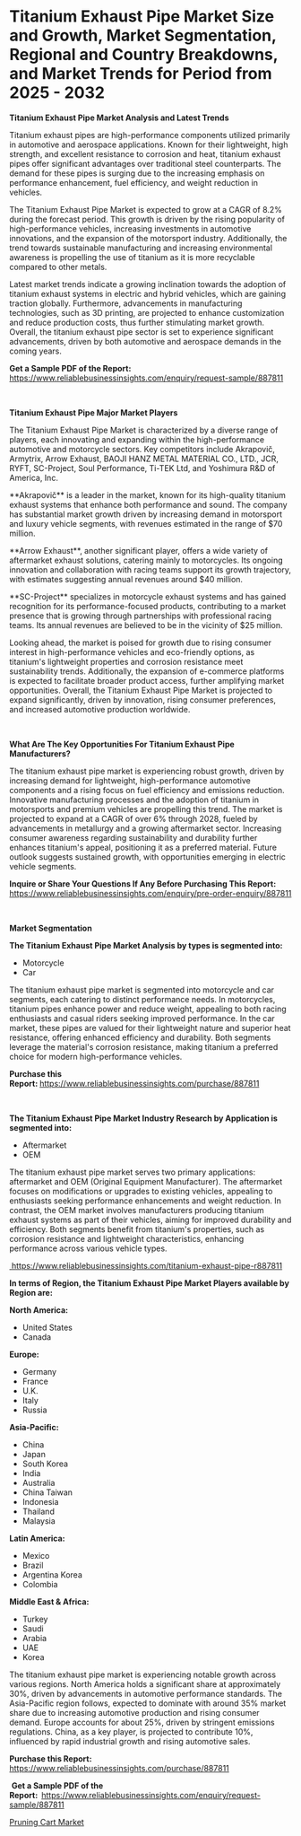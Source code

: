 <p><h1>Titanium Exhaust Pipe Market Size and Growth, Market Segmentation, Regional and Country Breakdowns, and Market Trends for Period from 2025 -  2032</h1></p><p><strong>Titanium Exhaust Pipe Market Analysis and Latest Trends</strong></p>
<p><p>Titanium exhaust pipes are high-performance components utilized primarily in automotive and aerospace applications. Known for their lightweight, high strength, and excellent resistance to corrosion and heat, titanium exhaust pipes offer significant advantages over traditional steel counterparts. The demand for these pipes is surging due to the increasing emphasis on performance enhancement, fuel efficiency, and weight reduction in vehicles.</p><p>The Titanium Exhaust Pipe Market is expected to grow at a CAGR of 8.2% during the forecast period. This growth is driven by the rising popularity of high-performance vehicles, increasing investments in automotive innovations, and the expansion of the motorsport industry. Additionally, the trend towards sustainable manufacturing and increasing environmental awareness is propelling the use of titanium as it is more recyclable compared to other metals.</p><p>Latest market trends indicate a growing inclination towards the adoption of titanium exhaust systems in electric and hybrid vehicles, which are gaining traction globally. Furthermore, advancements in manufacturing technologies, such as 3D printing, are projected to enhance customization and reduce production costs, thus further stimulating market growth. Overall, the titanium exhaust pipe sector is set to experience significant advancements, driven by both automotive and aerospace demands in the coming years.</p></p>
<p><strong>Get a Sample PDF of the Report:&nbsp;</strong> <a href="https://www.reliablebusinessinsights.com/enquiry/request-sample/887811?utm_campaign=2820&utm_medium=2&utm_source=Github&utm_content=ia&utm_term=30032025&utm_id=titanium-exhaust-pipe">https://www.reliablebusinessinsights.com/enquiry/request-sample/887811</a></p>
<p>&nbsp;</p>
<p><strong>Titanium Exhaust Pipe Major Market Players</strong></p>
<p><p>The Titanium Exhaust Pipe Market is characterized by a diverse range of players, each innovating and expanding within the high-performance automotive and motorcycle sectors. Key competitors include Akrapovič, Armytrix, Arrow Exhaust, BAOJI HANZ METAL MATERIAL CO., LTD., JCR, RYFT, SC-Project, Soul Performance, Ti-TEK Ltd, and Yoshimura R&D of America, Inc.</p><p>**Akrapovič** is a leader in the market, known for its high-quality titanium exhaust systems that enhance both performance and sound. The company has substantial market growth driven by increasing demand in motorsport and luxury vehicle segments, with revenues estimated in the range of $70 million.</p><p>**Arrow Exhaust**, another significant player, offers a wide variety of aftermarket exhaust solutions, catering mainly to motorcycles. Its ongoing innovation and collaboration with racing teams support its growth trajectory, with estimates suggesting annual revenues around $40 million.</p><p>**SC-Project** specializes in motorcycle exhaust systems and has gained recognition for its performance-focused products, contributing to a market presence that is growing through partnerships with professional racing teams. Its annual revenues are believed to be in the vicinity of $25 million.</p><p>Looking ahead, the market is poised for growth due to rising consumer interest in high-performance vehicles and eco-friendly options, as titanium's lightweight properties and corrosion resistance meet sustainability trends. Additionally, the expansion of e-commerce platforms is expected to facilitate broader product access, further amplifying market opportunities. Overall, the Titanium Exhaust Pipe Market is projected to expand significantly, driven by innovation, rising consumer preferences, and increased automotive production worldwide.</p></p>
<p>&nbsp;</p>
<p><strong>What Are The Key Opportunities For Titanium Exhaust Pipe Manufacturers?</strong></p>
<p><p>The titanium exhaust pipe market is experiencing robust growth, driven by increasing demand for lightweight, high-performance automotive components and a rising focus on fuel efficiency and emissions reduction. Innovative manufacturing processes and the adoption of titanium in motorsports and premium vehicles are propelling this trend. The market is projected to expand at a CAGR of over 6% through 2028, fueled by advancements in metallurgy and a growing aftermarket sector. Increasing consumer awareness regarding sustainability and durability further enhances titanium's appeal, positioning it as a preferred material. Future outlook suggests sustained growth, with opportunities emerging in electric vehicle segments.</p></p>
<p><strong>Inquire or Share Your Questions If Any Before Purchasing This Report:</strong> <a href="https://www.reliablebusinessinsights.com/enquiry/pre-order-enquiry/887811?utm_campaign=2820&utm_medium=2&utm_source=Github&utm_content=ia&utm_term=30032025&utm_id=titanium-exhaust-pipe">https://www.reliablebusinessinsights.com/enquiry/pre-order-enquiry/887811</a></p>
<p>&nbsp;</p>
<p><strong>Market Segmentation</strong></p>
<p><strong>The Titanium Exhaust Pipe Market Analysis by types is segmented into:</strong></p>
<p><ul><li>Motorcycle</li><li>Car</li></ul></p>
<p><p>The titanium exhaust pipe market is segmented into motorcycle and car segments, each catering to distinct performance needs. In motorcycles, titanium pipes enhance power and reduce weight, appealing to both racing enthusiasts and casual riders seeking improved performance. In the car market, these pipes are valued for their lightweight nature and superior heat resistance, offering enhanced efficiency and durability. Both segments leverage the material's corrosion resistance, making titanium a preferred choice for modern high-performance vehicles.</p></p>
<p><strong>Purchase this Report:&nbsp;</strong><a href="https://www.reliablebusinessinsights.com/purchase/887811?utm_campaign=2820&utm_medium=2&utm_source=Github&utm_content=ia&utm_term=30032025&utm_id=titanium-exhaust-pipe">https://www.reliablebusinessinsights.com/purchase/887811</a></p>
<p>&nbsp;</p>
<p><strong>The Titanium Exhaust Pipe Market Industry Research by Application is segmented into:</strong></p>
<p><ul><li>Aftermarket</li><li>OEM</li></ul></p>
<p><p>The titanium exhaust pipe market serves two primary applications: aftermarket and OEM (Original Equipment Manufacturer). The aftermarket focuses on modifications or upgrades to existing vehicles, appealing to enthusiasts seeking performance enhancements and weight reduction. In contrast, the OEM market involves manufacturers producing titanium exhaust systems as part of their vehicles, aiming for improved durability and efficiency. Both segments benefit from titanium's properties, such as corrosion resistance and lightweight characteristics, enhancing performance across various vehicle types.</p></p>
<p><a href="https://www.reliablebusinessinsights.com/titanium-exhaust-pipe-r887811?utm_campaign=2820&utm_medium=2&utm_source=Github&utm_content=ia&utm_term=30032025&utm_id=titanium-exhaust-pipe">&nbsp;https://www.reliablebusinessinsights.com/titanium-exhaust-pipe-r887811</a></p>
<p><strong>In terms of Region, the Titanium Exhaust Pipe Market Players available by Region are:</strong></p>
<p>
    <p> <strong> North America: </strong>
        <ul>
            <li>United States</li>
            <li>Canada</li>
        </ul>
        </p> 
    <p> <strong> Europe: </strong>
        <ul>
            <li>Germany</li>
            <li>France</li>
            <li>U.K.</li>
            <li>Italy</li>
            <li>Russia</li>
        </ul>
        </p> 
    <p> <strong> Asia-Pacific: </strong>
        <ul>
            <li>China</li>
            <li>Japan</li>
            <li>South Korea</li>
            <li>India</li>
            <li>Australia</li>
            <li>China Taiwan</li>
            <li>Indonesia</li>
            <li>Thailand</li>
            <li>Malaysia</li>
        </ul>
        </p> 
    <p> <strong> Latin America: </strong>
        <ul>
            <li>Mexico</li>
            <li>Brazil</li>
            <li>Argentina Korea</li>
            <li>Colombia</li>
        </ul>
        </p> 
    <p> <strong> Middle East & Africa: </strong>
        <ul>
            <li>Turkey</li>
            <li>Saudi</li>
            <li>Arabia</li>
            <li>UAE</li>
            <li>Korea</li>
        </ul>
    </p>
    </p>
<p><p>The titanium exhaust pipe market is experiencing notable growth across various regions. North America holds a significant share at approximately 30%, driven by advancements in automotive performance standards. The Asia-Pacific region follows, expected to dominate with around 35% market share due to increasing automotive production and rising consumer demand. Europe accounts for about 25%, driven by stringent emissions regulations. China, as a key player, is projected to contribute 10%, influenced by rapid industrial growth and rising automotive sales.</p></p>
<p><strong>Purchase this Report: </strong><a href="https://www.reliablebusinessinsights.com/purchase/887811?utm_campaign=2820&utm_medium=2&utm_source=Github&utm_content=ia&utm_term=30032025&utm_id=titanium-exhaust-pipe">https://www.reliablebusinessinsights.com/purchase/887811</a></p>
<p>&nbsp;<strong>Get a Sample PDF of the Report:&nbsp;&nbsp;</strong><a href="https://www.reliablebusinessinsights.com/enquiry/request-sample/887811?utm_campaign=2820&utm_medium=2&utm_source=Github&utm_content=ia&utm_term=30032025&utm_id=titanium-exhaust-pipe">https://www.reliablebusinessinsights.com/enquiry/request-sample/887811</a></p>
<p><strong></strong></p>
<p><p><a href="https://github.com/abedlagagica4/Market-Research-Report-List-1/blob/main/pruning-cart-market.md?utm_campaign=2820&utm_medium=2&utm_source=Github&utm_content=ia&utm_term=30032025&utm_id=titanium-exhaust-pipe">Pruning Cart Market</a></p></p>